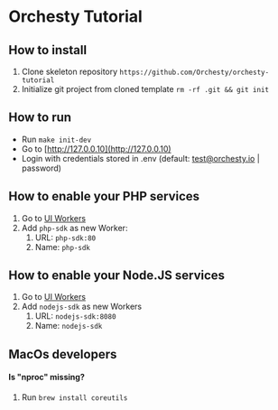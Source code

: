 # Orchesty Tutorial

## How to install
1. Clone skeleton repository `https://github.com/Orchesty/orchesty-tutorial`
2. Initialize git project from cloned template `rm -rf .git && git init`

## How to run
- Run `make init-dev`
- Go to [http://127.0.0.10](http://127.0.0.10)
- Login with credentials stored in .env (default: test@orchesty.io | password)

## How to enable your PHP services
1. Go to [UI Workers](http://127.0.0.10/workers)
2. Add `php-sdk` as new Worker:
   1. URL: `php-sdk:80`
   2. Name: `php-sdk`

## How to enable your Node.JS services
1. Go to [UI Workers](http://127.0.0.10/workers)
2. Add `nodejs-sdk` as new Workers
   1. URL: `nodejs-sdk:8080`
   2. Name: `nodejs-sdk`

## MacOs developers

#### Is "nproc" missing?
1. Run `brew install coreutils`
